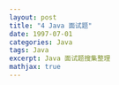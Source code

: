 ```yaml
---
layout: post
title: "4 Java 面试题"
date: 1997-07-01
categories: Java
tags: Java
excerpt: Java 面试题搜集整理
mathjax: true
---
```


